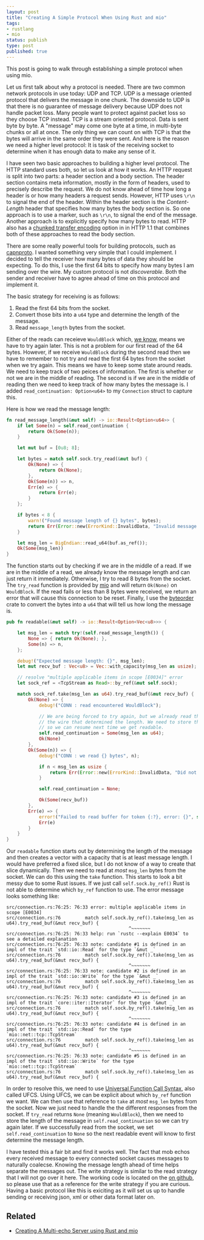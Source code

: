 ```yaml
---
layout: post
title: "Creating A Simple Protocol When Using Rust and mio"
tags:
- rustlang
- mio
status: publish
type: post
published: true
---
```


This post is going to walk through establishing a simple protocol when using mio.

Let us first talk about why a protocol is needed. There are two common network protocols in use today: UDP and TCP. UDP is a message oriented protocol that delivers the message in one chunk. The downside to UDP is that there is no guarantee of message delivery because UDP does not handle packet loss. Many people want to protect against packet loss so they choose TCP instead. TCP is a stream oriented protocol. Data is sent byte by byte. A "message" may come one byte at a time, in multi-byte chunks or all at once. The only thing we can count on with TCP is that the bytes will arrive in the same order they were sent. And here is the reason we need a higher level protocol: It is task of the receiving socket to determine when it has enough data to make any sense of it.

I have seen two basic approaches to building a higher level protocol. The HTTP standard uses both, so let us look at how it works. An HTTP request is split into two parts: a header section and a body section. The header section contains meta information, mostly in the form of headers, used to precisely describe the request. We do not know ahead of time how long a header is or how many headers a request sends. However, HTTP uses `\r\n` to signal the end of the header. Within the header section is the _Content-Length_ header that specifies how many bytes the body section is. So one approach is to use a marker, such as `\r\n`, to signal the end of the message. Another approach is to explicitly specify how many bytes to read. HTTP also has a [chunked transfer encoding][chunked transfer encoding] option in in HTTP 1.1 that combines both of these approaches to read the body section.

There are some really powerful tools for building protocols, such as [capnproto][capnproto]. I wanted something very simple that I could implement. I decided to tell the receiver how many bytes of data they should be expecting. To do this, I use the first 64 bits to specify how many bytes I am sending over the wire. My custom protocol is not _discoverable_. Both the sender and receiver have to agree ahead of time on this protocol and implement it.

The basic strategy for receiving is as follows:

   1. Read the first 64 bits from the socket.
   1. Convert those bits into a `u64` type and determine the length of the message.
   1. Read `message_length` bytes from the socket.

Either of the reads can receieve `WouldBlock` which, [we know][previous post on WouldBlock], means we have to try again later. This is not a problem for our first read of the 64 bytes. However, if we receive `WouldBlock` during the second read then we have to remember to not try and read the first 64 bytes from the socket when we try again. This means we have to keep some state around reads. We need to keep track of two peices of information. The first is whether or not we are in the middle of reading. The second is if we are in the middle of reading then we need to keep track of how many bytes the message is. I added `read_continuation: Option<u64>` to my `Connection` struct to capture this.

Here is how we read the message length:

```rust
fn read_message_length(&mut self) -> io::Result<Option<u64>> {
    if let Some(n) = self.read_continuation {
        return Ok(Some(n));
    }

    let mut buf = [0u8; 8];

    let bytes = match self.sock.try_read(&mut buf) {
        Ok(None) => {
            return Ok(None);
        },
        Ok(Some(n)) => n,
        Err(e) => {
            return Err(e);
        }
    };

    if bytes < 8 {
        warn!("Found message length of {} bytes", bytes);
        return Err(Error::new(ErrorKind::InvalidData, "Invalid message length"));
    }

    let msg_len = BigEndian::read_u64(buf.as_ref());
    Ok(Some(msg_len))
}

```

The function starts out by checking if we are in the middle of a read. If we are in the middle of a read, we already know the message length and can just return it immediately. Otherwise, I try to read 8 bytes from the socket. The `try_read` function is provided by [mio][mio-try_read] and will return `Ok(None)` on `WouldBlock`. If the read fails or less than 8 bytes were received, we return an error that will cause this connection to be reset. Finally, I use the [byteorder][byteorder] crate to convert the bytes into a `u64` that will tell us how long the message is.


```rust
pub fn readable(&mut self) -> io::Result<Option<Vec<u8>>> {

    let msg_len = match try!(self.read_message_length()) {
        None => { return Ok(None); },
        Some(n) => n,
    };

    debug!("Expected message length: {}", msg_len);
    let mut recv_buf : Vec<u8> = Vec::with_capacity(msg_len as usize);

    // resolve "multiple applicable items in scope [E0034]" error
    let sock_ref = <TcpStream as Read>::by_ref(&mut self.sock);

    match sock_ref.take(msg_len as u64).try_read_buf(&mut recv_buf) {
        Ok(None) => {
            debug!("CONN : read encountered WouldBlock");

            // We are being forced to try again, but we already read the two bytes off of
            // the wire that determined the length. We need to store the message length
            // so we can resume next time we get readable.
            self.read_continuation = Some(msg_len as u64);
            Ok(None)
        },
        Ok(Some(n)) => {
            debug!("CONN : we read {} bytes", n);

            if n < msg_len as usize {
                return Err(Error::new(ErrorKind::InvalidData, "Did not read enough bytes"));
            }

            self.read_continuation = None;

            Ok(Some(recv_buf))
        },
        Err(e) => {
            error!("Failed to read buffer for token {:?}, error: {}", self.token, e);
            Err(e)
        }
    }
}
```

Our `readable` function starts out by determining the length of the message and then creates a vector with a capacity that is at least message length. I would have preferred a fixed slice, but I do not know of a way to create that slice dynamically. Then we need to read at _most_ `msg_len` bytes from the socket. We can do this using the `take` function. This starts to look a bit messy due to some Rust issues. If we just call `self.sock.by_ref()` Rust is not able to determine which `by_ref` function to use. The error message looks something like:

```
src/connection.rs:76:25: 76:33 error: multiple applicable items in scope [E0034]
src/connection.rs:76         match self.sock.by_ref().take(msg_len as u64).try_read_buf(&mut recv_buf) {
                                             ^~~~~~~~
src/connection.rs:76:25: 76:33 help: run `rustc --explain E0034` to see a detailed explanation
src/connection.rs:76:25: 76:33 note: candidate #1 is defined in an impl of the trait `std::io::Read` for the type `&mut _`
src/connection.rs:76         match self.sock.by_ref().take(msg_len as u64).try_read_buf(&mut recv_buf) {
                                             ^~~~~~~~
src/connection.rs:76:25: 76:33 note: candidate #2 is defined in an impl of the trait `std::io::Write` for the type `&mut _`
src/connection.rs:76         match self.sock.by_ref().take(msg_len as u64).try_read_buf(&mut recv_buf) {
                                             ^~~~~~~~
src/connection.rs:76:25: 76:33 note: candidate #3 is defined in an impl of the trait `core::iter::Iterator` for the type `&mut _`
src/connection.rs:76         match self.sock.by_ref().take(msg_len as u64).try_read_buf(&mut recv_buf) {
                                             ^~~~~~~~
src/connection.rs:76:25: 76:33 note: candidate #4 is defined in an impl of the trait `std::io::Read` for the type `mio::net::tcp::TcpStream`
src/connection.rs:76         match self.sock.by_ref().take(msg_len as u64).try_read_buf(&mut recv_buf) {
                                             ^~~~~~~~
src/connection.rs:76:25: 76:33 note: candidate #5 is defined in an impl of the trait `std::io::Write` for the type `mio::net::tcp::TcpStream`
src/connection.rs:76         match self.sock.by_ref().take(msg_len as u64).try_read_buf(&mut recv_buf) {
```

In order to resolve this, we need to use [Universal Function Call Syntax][UFCS], also called UFCS. Using UFCS, we can be explicit about which `by_ref` function we want. We can then use that reference to `take` at _most_ `msg_len` bytes from the socket. Now we just need to handle the the different responses from the socket. If `try_read` returns `None` (meaning `WouldBlock`), then we need to store the length of the message in `self.read_continuation` so we can try again later. If we successfully read from the socket, we set `self.read_continuation` to `None` so the next readable event will know to first determine the message length.

I have tested this a fair bit and find it works well. The fact that mob echos every received message to every connected socket causes messages to naturally coalecse. Knowing the message length ahead of time helps separate the messages out. The write strategy is similar to the read strategy that I will not go over it here. The working code is located on the [on github][protocol-branch], so please use that as a reference for the write strategy if you are curious. Having a basic protocol like this is exiciting as it will set us up to handle sending or receiving json, xml or other data format later on.

## Related

   * [Creating A Multi-echo Server using Rust and mio][related post]


[chunked transfer encoding]: https://en.wikipedia.org/wiki/Chunked_transfer_encoding
[capnproto]: https://capnproto.org/
[previous post on WouldBlock]: /2015/07/12/my-basic-understanding-of-mio-and-async-io.html#i-would-block-you
[mio-try_read]: https://github.com/carllerche/mio/blob/272fb3d06e8f7134c9611e1877b3ff71642ced67/src/io.rs#L57
[byteorder]: https://crates.io/crates/byteorder
[UFCS]: https://doc.rust-lang.org/book/ufcs.html
[protocol-branch]: https://github.com/hjr3/mob/tree/protocol-blog-post
[related post]: /2015/07/12/my-basic-understanding-of-mio-and-async-io.html
